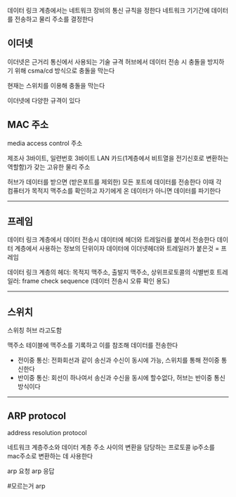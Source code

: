 데이터 링크 계층에서는 네트워크 장비의 통신 규칙을 정한다
네트워크 기기간에 데이터를 전송하고 물리 주소를 결정한다

## 이더넷
이더넷은 근거리 통신에서 사용되는 기술 규격
허브에서 데이터 전송 시 충돌을 방지하기 위해 csma/cd 방식으로 충돌을 막는다

현재는 스위치를 이용해 충돌을 막는다

이더넷에 다양한 규격이 있다

## MAC 주소
media access control 주소

제조사 3바이트, 일련번호 3바이트
LAN 카드(1계층에서 비트열을 전기신호로 변환하는 역할함)가 갖는 고유한 물리 주소

허브가 데이터를 받으면 (받은포트를 제외한) 모든 포트에 데이터를 전송한다
이때 각 컴퓨터가 목적지 맥주소를 확인하고 자기에게 온 데이터가 아니면 데이터를 파기한다

---

## 프레임
데이터 링크 계층에서 데이터 전송시 데이터에 헤더와 트레일러를 붙여서 전송한다
데이터 계층에서 사용하는 정보의 단위이자 데이터에 이더넷헤더와 트레일러가 붙은것 = 프레임

데이터 링크 계층의 헤더: 목적지 맥주소, 출발지 맥주소, 상위프로토콜의 식별번호
트레일러: frame check sequence (데이터 전송시 오류 확인 용도)


---

## 스위치
스위칭 허브 라고도함

맥주소 테이블에 맥주소를 기록하고 이를 참조해 데이터를 전송한다

- 전이중 통신: 전화회선과 같이 송신과 수신이 동시에 가능, 스위치를 통해 전이중 통신한다
- 반이중 통신: 회선이 하나여서 송신과 수신을 동시에 할수없다, 허브는 반이중 통신 방식이다

---
## ARP protocol
address resolution protocol

네트워크 계층주소와 데이터 계층 주소 사이의 변환을 담당하는 프로토콜
ip주소를 mac주소로 변환하는 데 사용한다

arp 요청
arp 응답

#모르는거 arp


